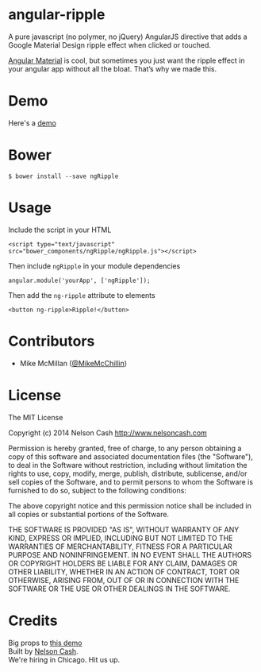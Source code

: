 angular-ripple
==============

A pure javascript (no polymer, no jQuery) AngularJS directive that adds a Google Material Design ripple effect when clicked or touched.

[Angular Material](https://material.angularjs.org/) is cool, but sometimes you just want the ripple effect in your angular app without all the bloat. That’s why we made this.

# Demo

Here's a <a href="">demo</a>

# Bower

    $ bower install --save ngRipple


# Usage

Include the script in your HTML

    <script type="text/javascript" src="bower_components/ngRipple/ngRipple.js"></script>
    
Then include `ngRipple` in your module dependencies

    angular.module('yourApp', ['ngRipple']);
    
Then add the `ng-ripple` attribute to elements

    <button ng-ripple>Ripple!</button>

# Contributors

* Mike McMillan ([@MikeMcChillin](http://twitter.com/mikemcchillin))

# License
The MIT License

Copyright (c) 2014 Nelson Cash http://www.nelsoncash.com

Permission is hereby granted, free of charge, to any person obtaining a copy of this software and associated documentation files (the "Software"), to deal in the Software without restriction, including without limitation the rights to use, copy, modify, merge, publish, distribute, sublicense, and/or sell copies of the Software, and to permit persons to whom the Software is furnished to do so, subject to the following conditions:

The above copyright notice and this permission notice shall be included in all copies or substantial portions of the Software.

THE SOFTWARE IS PROVIDED "AS IS", WITHOUT WARRANTY OF ANY KIND, EXPRESS OR IMPLIED, INCLUDING BUT NOT LIMITED TO THE WARRANTIES OF MERCHANTABILITY, FITNESS FOR A PARTICULAR PURPOSE AND NONINFRINGEMENT. IN NO EVENT SHALL THE AUTHORS OR COPYRIGHT HOLDERS BE LIABLE FOR ANY CLAIM, DAMAGES OR OTHER LIABILITY, WHETHER IN AN ACTION OF CONTRACT, TORT OR OTHERWISE, ARISING FROM, OUT OF OR IN CONNECTION WITH THE SOFTWARE OR THE USE OR OTHER DEALINGS IN THE SOFTWARE.

# Credits

Big props to [this demo](http://codepen.io/fronterweb/pen/jcwgx)<br />
Built by [Nelson Cash](http://nelsoncash.com).<br />
We're hiring in Chicago. Hit us up.